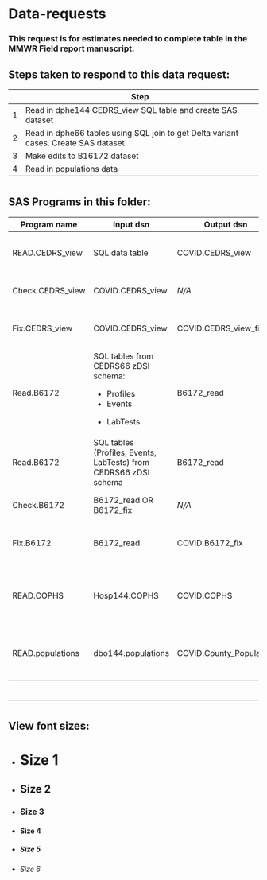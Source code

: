 # Data-requests

### This request is for estimates needed to complete table in the MMWR Field report manuscript.

## Steps taken to respond to this data request:
|     | Step                                                                                 |
| --- | ------------------------------------------------------------------------------------ |
| 1   | Read in dphe144 CEDRS_view SQL table and create SAS dataset                          |
| 2   | Read in dphe66 tables using SQL join to get Delta variant cases. Create SAS dataset. |
| 3   | Make edits to B16172 dataset                                                         |
| 4   | Read in populations data|

#
                 
## SAS Programs in this folder:

| Program name    | Input dsn      | Output dsn       | Purpose                                  
| --------------- | -------------- | ---------------- | ---------------------------------------- 
| READ.CEDRS_view | SQL data table | COVID.CEDRS_view | Access SQL table and save as SAS dataset|
| Check.CEDRS_view| COVID.CEDRS_view| *N/A*|Conduct data quality checks|
| Fix.CEDRS_view|COVID.CEDRS_view|COVID.CEDRS_view_fix|Make edits to CEDRS_view dataset|
| Read.B6172|SQL tables from CEDRS66 zDSI schema: <ul><li>Profiles</li><li>Events</li></ul><ul><li>LabTests</li></ul> |B6172_read|Create SAS dataset of variant cases|
| Read.B6172|SQL tables (Profiles, Events, LabTests) from CEDRS66 zDSI schema |B6172_read|Create SAS dataset of variant cases|| READ.populations|dbo144.populations|COVID.County_Population|Create SAS dataset of county population data|
|Check.B6172|B6172_read OR B6172_fix|*N/A*|Conduct data quality checks|
|Fix.B6172|B6172_read|COVID.B6172_fix|Make edits to B6172.read dataset
| READ.COPHS| Hosp144.COPHS|COVID.COPHS|Create SAS dataset from COPHS hospital data|
| READ.populations|dbo144.populations|COVID.County_Population|County population data to merge with ...|

#
---
#
## View font sizes:
- # Size 1
- ## Size 2
- ### Size 3
- #### Size 4
- ##### Size 5
- ###### Size 6


